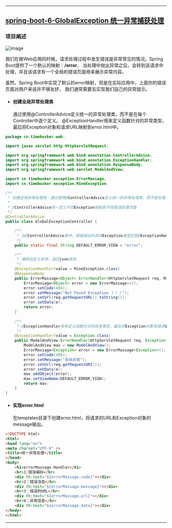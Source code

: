 ----
## [spring-boot-6-GlobalException 统一异常捕获处理](https://github.com/timebusker/spring-boot/tree/master/spring-boot-6-GlobalException/)

### 项目阐述
   ![image](https://github.com/timebusker/spring-boot/raw/master/static/spring-boot-6-GlobalException/error.png?raw=true)

   我们在做Web应用的时候，请求处理过程中发生错误是非常常见的情况。Spring Boot提供了一个默认的映射：**/error**，
   当处理中抛出异常之后，会转到该请求中处理，并且该请求有一个全局的错误页面用来展示异常内容。
   
   虽然，Spring Boot中实现了默认的error映射，但是在实际应用中，上面你的错误页面对用户来说并不够友好，
   我们通常需要去实现我们自己的异常提示。
 
 + #### 创建全局异常处理类
   通过使用@ControllerAdvice定义统一的异常处理类，而不是在每个Controller中逐个定义。
   @ExceptionHandler用来定义函数针对的异常类型，最后将Exception对象和请求URL映射到error.html中。
```java
package cn.timebusker.web;

import javax.servlet.http.HttpServletRequest;

import org.springframework.web.bind.annotation.ControllerAdvice;
import org.springframework.web.bind.annotation.ExceptionHandler;
import org.springframework.web.bind.annotation.ResponseBody;
import org.springframework.web.servlet.ModelAndView;

import cn.timebusker.exception.ErrorMassage;
import cn.timebusker.exception.MineException;

/**
 * 创建全局异常处理类：通过使用@ControllerAdvice定义统一的异常处理类，而不是在每个Controller中逐个定义。
 * 
 * @ControllerAdvice统一定义不同Exception映射到不同错误处理页面
 */
@ControllerAdvice
public class GlobalExceptionController {

	/**
	 * 在@ControllerAdvice类中，根据抛出的具体Exception类型匹配@ExceptionHandler中配置的异常类型来匹配错误映射和处理
	 */
	public static final String DEFAULT_ERROR_VIEW = "error";

	/**
	 * 捕获自定义异常，返回json信息
	 */
	@ExceptionHandler(value = MineException.class)
	@ResponseBody
	public ErrorMassage<Object> ErrorHandler(HttpServletRequest req, MineException e) throws Exception {
		ErrorMassage<Object> error = new ErrorMassage<>();
		error.setCode(404);
		error.setMessage("Not Found Exception ！！！");
		error.setUrl(req.getRequestURL().toString());
		error.setData(e);
		return error;
	}
	
	/**
	 * @ExceptionHandler用来定义函数针对的异常类型，最后将Exception对象和请求URL映射到error.html中
	 */
	@ExceptionHandler(value = Exception.class)
	public ModelAndView ErrorHandler(HttpServletRequest req, Exception e) throws Exception {
		ModelAndView mav = new ModelAndView();
		ErrorMassage<Exception> error = new ErrorMassage<Exception>();
		error.setCode(400);
		error.setMessage("系统异常");
		error.setUrl(req.getRequestURI());
		error.setData(e);
		mav.addObject(error);
		mav.setViewName(DEFAULT_ERROR_VIEW);
		return mav;
	}
}
```
 + #### 实现**error.html**
	  在templates目录下创建error.html，将请求的URL和Exception对象的message输出。
```html
<!DOCTYPE html>
<html>
<head lang="en">
<meta charset="UTF-8" />
<title>统一异常处理</title>
</head>
<body>
	<h1>errorMassage Handler</h1>
	<hr>1:错误编码</hr>
	<div th:text="${errorMassage.code}"></div>
	<hr>2：错误消息</hr>
	<div th:text="${errorMassage.message}"></div>
	<hr>3：错误的URL</hr>
	<div th:text="${errorMassage.url}"></div>
	<hr>4：异常信息</hr>
	<div th:text="${errorMassage.data}"></div>
</body>
</html>
```
----